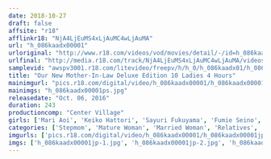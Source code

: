 ```yaml
---
date: 2018-10-27
draft: false
affsite: "r18"
afflinkr18: "NjA4LjEuMS4xLjAuMC4wLjAuMA"
url: "h_086kaadx00001"
urloriginal: "http://www.r18.com/videos/vod/movies/detail/-/id=h_086kaadx00001"
urlfinal: "http://media.r18.com/track/NjA4LjEuMS4xLjAuMC4wLjAuMA/videos/vod/movies/detail/-/id=h_086kaadx00001"
samplevid: "awspv3001.r18.com/litevideo/freepv/h/h_0/h_086kaadx01/h_086kaadx01_dmb_w.mp4"
title: "Our New Mother-In-Law Deluxe Edition 10 Ladies 4 Hours"
mainimgurl: "pics.r18.com/digital/video/h_086kaadx00001/h_086kaadx00001ps.jpg"
mainimgs: "h_086kaadx00001ps.jpg"
releasedate: "Oct. 06, 2016"
duration: 243
productioncomp: "Center Village"
girls: ['Mari Aoi', 'Keiko Hattori', 'Sayuri Fukuyama', 'Fumie Seino', 'Reina Nanjo', 'Chieko Okada', 'Kyoko Tsukasa', 'Misato Hanayama', 'Michiko Toyooka', 'Yuko Adachi']
categories: ['Stepmom', 'Mature Woman', 'Married Woman', 'Relatives', 'Compilation', 'Over 4 Hours', 'Hi-Def']
imgurls: ['pics.r18.com/digital/video/h_086kaadx00001/h_086kaadx00001jp-1.jpg', 'pics.r18.com/digital/video/h_086kaadx00001/h_086kaadx00001jp-2.jpg', 'pics.r18.com/digital/video/h_086kaadx00001/h_086kaadx00001jp-3.jpg', 'pics.r18.com/digital/video/h_086kaadx00001/h_086kaadx00001jp-4.jpg', 'pics.r18.com/digital/video/h_086kaadx00001/h_086kaadx00001jp-5.jpg', 'pics.r18.com/digital/video/h_086kaadx00001/h_086kaadx00001jp-6.jpg', 'pics.r18.com/digital/video/h_086kaadx00001/h_086kaadx00001jp-7.jpg', 'pics.r18.com/digital/video/h_086kaadx00001/h_086kaadx00001jp-8.jpg', 'pics.r18.com/digital/video/h_086kaadx00001/h_086kaadx00001jp-9.jpg', 'pics.r18.com/digital/video/h_086kaadx00001/h_086kaadx00001jp-10.jpg', 'pics.r18.com/digital/video/h_086kaadx00001/h_086kaadx00001jp-11.jpg', 'pics.r18.com/digital/video/h_086kaadx00001/h_086kaadx00001jp-12.jpg', 'pics.r18.com/digital/video/h_086kaadx00001/h_086kaadx00001jp-13.jpg', 'pics.r18.com/digital/video/h_086kaadx00001/h_086kaadx00001jp-14.jpg', 'pics.r18.com/digital/video/h_086kaadx00001/h_086kaadx00001jp-15.jpg', 'pics.r18.com/digital/video/h_086kaadx00001/h_086kaadx00001jp-16.jpg', 'pics.r18.com/digital/video/h_086kaadx00001/h_086kaadx00001jp-17.jpg', 'pics.r18.com/digital/video/h_086kaadx00001/h_086kaadx00001jp-18.jpg', 'pics.r18.com/digital/video/h_086kaadx00001/h_086kaadx00001jp-19.jpg', 'pics.r18.com/digital/video/h_086kaadx00001/h_086kaadx00001jp-20.jpg']
imgs: ['h_086kaadx00001jp-1.jpg', 'h_086kaadx00001jp-2.jpg', 'h_086kaadx00001jp-3.jpg', 'h_086kaadx00001jp-4.jpg', 'h_086kaadx00001jp-5.jpg', 'h_086kaadx00001jp-6.jpg', 'h_086kaadx00001jp-7.jpg', 'h_086kaadx00001jp-8.jpg', 'h_086kaadx00001jp-9.jpg', 'h_086kaadx00001jp-10.jpg', 'h_086kaadx00001jp-11.jpg', 'h_086kaadx00001jp-12.jpg', 'h_086kaadx00001jp-13.jpg', 'h_086kaadx00001jp-14.jpg', 'h_086kaadx00001jp-15.jpg', 'h_086kaadx00001jp-16.jpg', 'h_086kaadx00001jp-17.jpg', 'h_086kaadx00001jp-18.jpg', 'h_086kaadx00001jp-19.jpg', 'h_086kaadx00001jp-20.jpg']
---
```

